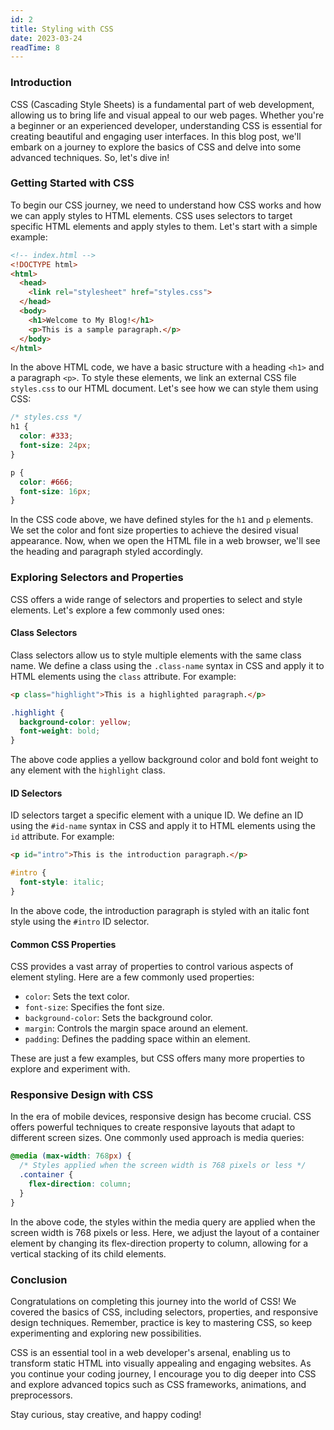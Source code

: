 ```yaml
---
id: 2
title: Styling with CSS
date: 2023-03-24
readTime: 8
---
```


### Introduction

CSS (Cascading Style Sheets) is a fundamental part of web development, allowing us to bring life and visual appeal to our web pages. Whether you're a beginner or an experienced developer, understanding CSS is essential for creating beautiful and engaging user interfaces. In this blog post, we'll embark on a journey to explore the basics of CSS and delve into some advanced techniques. So, let's dive in!

### Getting Started with CSS

To begin our CSS journey, we need to understand how CSS works and how we can apply styles to HTML elements. CSS uses selectors to target specific HTML elements and apply styles to them. Let's start with a simple example:

```HTML
<!-- index.html -->
<!DOCTYPE html>
<html>
  <head>
    <link rel="stylesheet" href="styles.css">
  </head>
  <body>
    <h1>Welcome to My Blog!</h1>
    <p>This is a sample paragraph.</p>
  </body>
</html>
```

In the above HTML code, we have a basic structure with a heading `<h1>` and a paragraph `<p>`. To style these elements, we link an external CSS file `styles.css` to our HTML document. Let's see how we can style them using CSS:

```CSS
/* styles.css */
h1 {
  color: #333;
  font-size: 24px;
}

p {
  color: #666;
  font-size: 16px;
}
```

In the CSS code above, we have defined styles for the `h1` and `p` elements. We set the color and font size properties to achieve the desired visual appearance. Now, when we open the HTML file in a web browser, we'll see the heading and paragraph styled accordingly.

### Exploring Selectors and Properties

CSS offers a wide range of selectors and properties to select and style elements. Let's explore a few commonly used ones:

#### Class Selectors

Class selectors allow us to style multiple elements with the same class name. We define a class using the `.class-name` syntax in CSS and apply it to HTML elements using the `class` attribute. For example:

```HTML
<p class="highlight">This is a highlighted paragraph.</p>
```

```CSS
.highlight {
  background-color: yellow;
  font-weight: bold;
}
```

The above code applies a yellow background color and bold font weight to any element with the `highlight` class.

#### ID Selectors

ID selectors target a specific element with a unique ID. We define an ID using the `#id-name` syntax in CSS and apply it to HTML elements using the `id` attribute. For example:

```HTML
<p id="intro">This is the introduction paragraph.</p>
```

```CSS
#intro {
  font-style: italic;
}
```

In the above code, the introduction paragraph is styled with an italic font style using the `#intro` ID selector.

#### Common CSS Properties

CSS provides a vast array of properties to control various aspects of element styling. Here are a few commonly used properties:

- `color`: Sets the text color.
- `font-size`: Specifies the font size.
- `background-color`: Sets the background color.
- `margin`: Controls the margin space around an element.
- `padding`: Defines the padding space within an element.

These are just a few examples, but CSS offers many more properties to explore and experiment with.

### Responsive Design with CSS

In the era of mobile devices, responsive design has become crucial. CSS offers powerful techniques to create responsive layouts that adapt to different screen sizes. One commonly used approach is media queries:

```CSS
@media (max-width: 768px) {
  /* Styles applied when the screen width is 768 pixels or less */
  .container {
    flex-direction: column;
  }
}
```

In the above code, the styles within the media query are applied when the screen width is 768 pixels or less. Here, we adjust the layout of a container element by changing its flex-direction property to column, allowing for a vertical stacking of its child elements.

### Conclusion

Congratulations on completing this journey into the world of CSS! We covered the basics of CSS, including selectors, properties, and responsive design techniques. Remember, practice is key to mastering CSS, so keep experimenting and exploring new possibilities.

CSS is an essential tool in a web developer's arsenal, enabling us to transform static HTML into visually appealing and engaging websites. As you continue your coding journey, I encourage you to dig deeper into CSS and explore advanced topics such as CSS frameworks, animations, and preprocessors.

Stay curious, stay creative, and happy coding!
